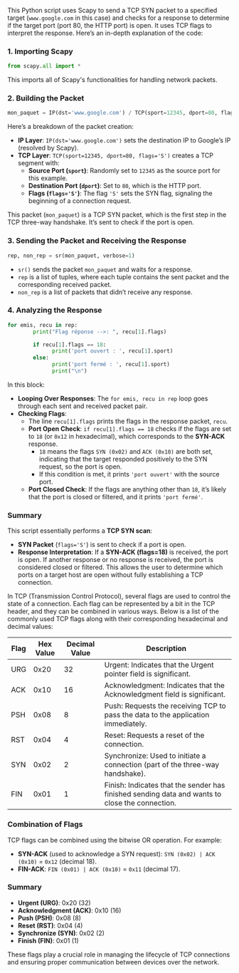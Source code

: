 This Python script uses Scapy to send a TCP SYN packet to a specified target (`www.google.com` in this case) and checks for a response to determine if the target port (port 80, the HTTP port) is open. It uses TCP flags to interpret the response. Here’s an in-depth explanation of the code:

### 1. Importing Scapy
```python
from scapy.all import *
```
This imports all of Scapy's functionalities for handling network packets.

### 2. Building the Packet
```python
mon_paquet = IP(dst='www.google.com') / TCP(sport=12345, dport=80, flags='S')
```
Here’s a breakdown of the packet creation:
   - **IP Layer**: `IP(dst='www.google.com')` sets the destination IP to Google’s IP (resolved by Scapy).
   - **TCP Layer**: `TCP(sport=12345, dport=80, flags='S')` creates a TCP segment with:
      - **Source Port (`sport`)**: Randomly set to `12345` as the source port for this example.
      - **Destination Port (`dport`)**: Set to `80`, which is the HTTP port.
      - **Flags (`flags='S'`)**: The flag `'S'` sets the SYN flag, signaling the beginning of a connection request.

This packet (`mon_paquet`) is a TCP SYN packet, which is the first step in the TCP three-way handshake. It’s sent to check if the port is open.

### 3. Sending the Packet and Receiving the Response
```python
rep, non_rep = sr(mon_paquet, verbose=1)
```
   - `sr()` sends the packet `mon_paquet` and waits for a response.
   - `rep` is a list of tuples, where each tuple contains the sent packet and the corresponding received packet.
   - `non_rep` is a list of packets that didn’t receive any response.

### 4. Analyzing the Response
```python
for emis, recu in rep:
        print("Flag réponse -->: ", recu[1].flags)

        if recu[1].flags == 18:
              print('port ouvert : ', recu[1].sport)
        else:
              print('port fermé : ', recu[1].sport)
              print("\n")
```
In this block:
   - **Looping Over Responses**: The `for emis, recu in rep` loop goes through each sent and received packet pair.
   - **Checking Flags**:
      - The line `recu[1].flags` prints the flags in the response packet, `recu`.
      - **Port Open Check**: `if recu[1].flags == 18` checks if the flags are set to `18` (or `0x12` in hexadecimal), which corresponds to the **SYN-ACK** response.
         - `18` means the flags `SYN (0x02)` and `ACK (0x10)` are both set, indicating that the target responded positively to the SYN request, so the port is open.
         - If this condition is met, it prints `'port ouvert'` with the source port.
      - **Port Closed Check**: If the flags are anything other than `18`, it’s likely that the port is closed or filtered, and it prints `'port fermé'`.

### Summary
This script essentially performs a **TCP SYN scan**:
   - **SYN Packet** (`flags='S'`) is sent to check if a port is open.
   - **Response Interpretation**: If a **SYN-ACK (flags=18)** is received, the port is open. If another response or no response is received, the port is considered closed or filtered. This allows the user to determine which ports on a target host are open without fully establishing a TCP connection.

In TCP (Transmission Control Protocol), several flags are used to control the state of a connection. Each flag can be represented by a bit in the TCP header, and they can be combined in various ways. Below is a list of the commonly used TCP flags along with their corresponding hexadecimal and decimal values:

| Flag | Hex Value | Decimal Value | Description |
|------|-----------|---------------|-------------|
| URG  | 0x20     | 32            | Urgent: Indicates that the Urgent pointer field is significant. |
| ACK  | 0x10     | 16            | Acknowledgment: Indicates that the Acknowledgment field is significant. |
| PSH  | 0x08     | 8             | Push: Requests the receiving TCP to pass the data to the application immediately. |
| RST  | 0x04     | 4             | Reset: Requests a reset of the connection. |
| SYN  | 0x02     | 2             | Synchronize: Used to initiate a connection (part of the three-way handshake). |
| FIN  | 0x01     | 1             | Finish: Indicates that the sender has finished sending data and wants to close the connection. |

### Combination of Flags
TCP flags can be combined using the bitwise OR operation. For example:
- **SYN-ACK** (used to acknowledge a SYN request): `SYN (0x02) | ACK (0x10)` = `0x12` (decimal 18).
- **FIN-ACK**: `FIN (0x01) | ACK (0x10)` = `0x11` (decimal 17).

### Summary
- **Urgent (URG)**: 0x20 (32)
- **Acknowledgment (ACK)**: 0x10 (16)
- **Push (PSH)**: 0x08 (8)
- **Reset (RST)**: 0x04 (4)
- **Synchronize (SYN)**: 0x02 (2)
- **Finish (FIN)**: 0x01 (1)

These flags play a crucial role in managing the lifecycle of TCP connections and ensuring proper communication between devices over the network.